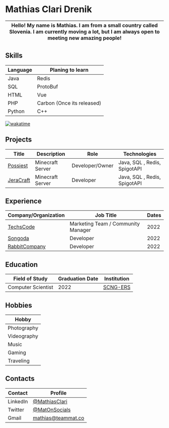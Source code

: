 # Mathias Clari Drenik
|Hello! My name is Mathias. I am from a small country called Slovenia. I am currently moving a lot, but I am always open to meeting new amazing people!|
|----|

## Skills

| Language | Planing to learn |
| ----- | -----------|
| Java |  Redis |
| SQL | ProtoBuf |
| HTML | Vue |
| PHP | Carbon (Once its released) |
| Python | C++ |

[![wakatime](https://wakatime.com/badge/user/190d7e17-9dae-4f59-a20c-4d8593b186db.svg)](https://wakatime.com/@190d7e17-9dae-4f59-a20c-4d8593b186db)

## Projects

| Title | Description | Role | Technologies |
| ----- | ----------- | ---- | ------------ |
| [Possiest](https://discord.possiest.com) | Minecraft Server | Developer/Owner | Java, SQL , Redis, SpigotAPI |
| [JeraCraft](https://discord.gg/ue7b7wGx5t) | Minecraft Server | Developer | Java, SQL , Redis, SpigotAPI |

## Experience

| Company/Organization | Job Title | Dates |
| -------------------- | --------- | ----- |
| [TechsCode](https://techscode.com) | Marketing Team / Community Manager | 2022 |
| [Songoda](https://www.songoda.com/) | Developer | 2022 |
| [RabbitCompany](https://rabbit-company.com/) | Developer | 2022 |

## Education

| Field of Study | Graduation Date | Institution |
| ------------- | --------------- | ----------- |
| Computer Scientist | 2022 | [SCNG-ERS](https://ers.scng.si/) |

## Hobbies

| Hobby |
|----|
| Photography |
| Videography |
| Music |
| Gaming |
| Traveling |

## Contacts

| Contact | Profile |
| ------------ | ------- |
| LinkedIn | [@MathiasClari](https://www.linkedin.com/in/mathiasclari/) |
| Twitter | [@MatOnSocials](https://twitter.com/MatOnSocials) |
| Gmail | [mathias@teammat.co](mathias@teammat.co)|
